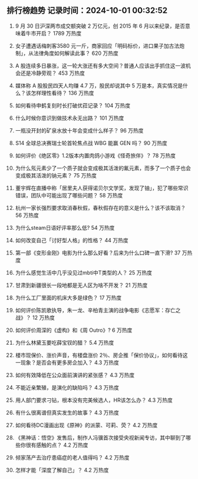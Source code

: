 
## 排行榜趋势 记录时间：2024-10-01 00:32:52
  
  1. 9 月 30 日沪深两市成交额突破 2 万亿元，创 2015 年 6 月以来纪录，是否意味着牛市开启？ 1789 万热度
    
  2. 女子遭遇话梅刺客3580 元一斤，商家回应「明码标价，进口果子加古法炮制」，从法律角度如何解读此事？ 620 万热度
    
  3. A 股连续多日暴涨，这一轮大涨还有多大空间？普通人应该出手抓住这一波机会还是冷静旁观？ 453 万热度
    
  4. 媒体称 A 股股民四天人均赚 4.7 万，股民却说其中 5 万是本，真实情况是什么？该怎样理性看待？ 136 万热度
    
  5. 如何看待申鹤复刻时长打破优菈记录？ 104 万热度
    
  6. 什么时候你意识到做技术永无出路？ 101 万热度
    
  7. 一瓶没开封的矿泉水放十年会变成什么样子？ 96 万热度
    
  8. S14 全球总决赛瑞士轮首轮焦点战 WBG 能赢 GEN 吗？ 90 万热度
    
  9. 如何评价《绝区零》1.2版本内置肉鸽小游戏《怪奇旅伴》？ 78 万热度
    
  10. 为什么氖元素少了一个质子就会变成极其活泼的氟元素，而多了一个质子也会变成极其活泼的钠元素？ 75 万热度
    
  11. 董宇辉在直播中称「居里夫人获得诺贝尔文学奖，发现了铀」，犯了哪些常识错误，团队中可能出现了哪些问题？ 58 万热度
    
  12. 杭州一家长强烈要求取消春秋假，春秋假存在的意义是什么？该不该取消？ 56 万热度
    
  13. 为什么steam日语好评率那么低? 54 万热度
    
  14. 如何改变自己「讨好型人格」的性格？ 44 万热度
    
  15. 第一部《变形金刚》电影为什么那么好看？后来为什么口碑一直下滑? 37 万热度
    
  16. 为什么感觉生活中几乎没见过mbti中T类型的人？ 25 万热度
    
  17. 甘肃到新疆很长一段地都是无人区为啥不开发？ 21 万热度
    
  18. 为什么工厂里面的机床大多是绿色？ 17 万热度
    
  19. 如何评价陈凯歌执导，朱一龙、辛柏青主演的战争电影《志愿军：存亡之战》？ 12 万热度
    
  20. 如何评价周深的《虚构》和《周 Outro》? 6 万热度
    
  21. 为什么林黛玉要吃薛宝钗的醋？ 5.4 万热度
    
  22. 楼市现保价、涨价声音，有楼盘涨价 2％、房企推「保价协议」，如何看待这一现象？是否会有更多房企加入？ 4.3 万热度
    
  23. 如何有效降低在公众面前演讲的紧张感？ 4.3 万热度
    
  24. 不能近亲繁殖，是演化的缺陷吗？ 4.3 万热度
    
  25. 用人部门要求刁钻，根本没有完美候选人，HR该怎么办？ 4.3 万热度
    
  26. 有什么很离谱但真实发生的故事？ 4.3 万热度
    
  27. 如何看待DC漫画出现《原神》的派蒙、可莉、荧？ 4.2 万热度
    
  28. 《黑神话：悟空》发售后，制作人冯骥首次接受央视新闻专访，其中聊到了哪些你很有感触的点？ 4.2 万热度
    
  29. 倾家荡产去治疗患癌症的老人值得吗？ 4.2 万热度
    
  30. 怎样才能「深度了解自己」？ 4.2 万热度
    
